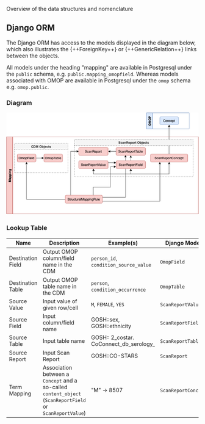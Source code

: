
Overview of the data structures and nomenclature 

## Django ORM 

The Django ORM has access to the models displayed in the diagram below, which also illustrates the {++ForeignKey++} or {++GenericRelation++} links between the objects.

All models under the heading "mapping" are available in Postgresql under the `public` schema, e.g. `public.mapping_omopfield`. Whereas models associated with OMOP are available in Postgresql under the `omop` schema e.g. `omop.public`.


### Diagram
![](images/models.png)


### Lookup Table


| Name | Description    | Example(s) | Django Model |
| ----------- | ---- | ------------------------------------ | ------- |
| Destination Field | Output OMOP column/field name in the CDM | `person_id`, `condition_source_value` | `OmopField` |
| Destination Table | Output OMOP table name in the CDM | `person`, `condition_occurrence` | `OmopTable` |
| Source Value | Input value of given row/cell | `M`, `FEMALE`, `YES` | `ScanReportValue` |
| Source Field | Input column/field name | GOSH::sex, GOSH::ethnicity  | `ScanReportField` |
| Source Table | Input table name |  GOSH:: 2_costar. CoConnect_db_serology_ | `ScanReportTable` |
| Source Report | Input Scan Report |  GOSH::CO-STARS | `ScanReport` |
| Term Mapping | Association between a `Concept` and a so-called `content_object` (`ScanReportField` or `ScanReportValue`) |  "M" -> 8507 | `ScanReportConcept` |





